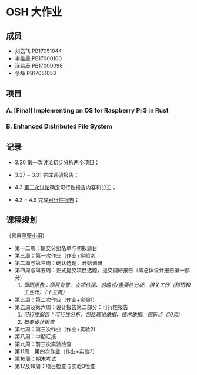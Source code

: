 # OSH 大作业

## 成员
- 刘云飞 PB17051044
- 李维晟 PB17000100
- 汪若辰 PB17000098
- 余磊 PB17051053

## 项目
### A. [Final] Implementing an OS for Raspberry Pi 3 in Rust
### B. Enhanced Distributed File System



## 记录
- 3.20 [第一次讨论](discussion/20190320.md)初步分析两个项目；
- 3.27 ~ 3.31 完成[调研报告](docs/research.md)；
- 4.3 [第二次讨论](discussion/20190403.md)确定可行性报告内容和分工；

- 4.3 ~ 4.9 完成[可行性报告](docs/feasibility.md)；



## 课程规划

（来自[隔壁小组](https://github.com/OSH-2019/x-rust-freertos/blob/master/README.md)）

- 第一二周：提交分组名单与初拟题目
- 第三周：第一次作业（作业+实验0）
- 第二周与第三周：确认选题，开始调研
- 第四周与第五周：正式提交项目选题，提交调研报告（即总体设计报告第一部分)
  1. *调研报告：项目背景、立项依据、前瞻性/重要性分析、相关工作（科研和工业界）（十五页）*
- 第五周：第二次作业（作业+实验1）
- 第五周及第六周：设计报告第二部分：可行性报告
  1. *可行性报告：可行性分析，包括理论依据、技术依据、创新点（10页)*
  2. *概要设计报告*
- 第七周：第三次作业（作业+实验2)
- 第八周：中期汇报
- 第九周：前三次实验检查
- 第11周：第四次作业（作业+实验3）
- 第16周：期末考试
- 第17及18周：项目检查与实验3检查
